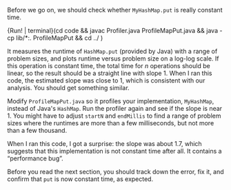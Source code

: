 Before we go on, we should check whether `MyHashMap.put` is really constant time.

{Run! | terminal}(cd code && javac Profiler.java ProfileMapPut.java && java -cp lib/*:. ProfileMapPut && cd ../ )

It measures the runtime of `HashMap.put` (provided by Java) with a range of problem sizes, and plots runtime versus problem size on a log-log scale. If this operation is constant time, the total time for $n$ operations should be linear, so the result should be a straight line with slope 1. When I ran this code, the estimated slope was close to 1, which is consistent with our analysis. You should get something similar. 



Modify `ProfileMapPut.java` so it profiles your implementation, `MyHashMap`, instead of Java's `HashMap`. Run the profiler again and see if the slope is near 1. You might have to adjust `startN` and `endMillis` to find a range of problem sizes where the runtimes are more than a few milliseconds, but not more than a few thousand.

When I ran this code, I got a surprise: the slope was about 1.7, which suggests that this implementation is not constant time after all. It contains a “performance bug”. 


Before you read the next section, you should track down the error, fix it, and confirm that `put` is now constant time, as expected.